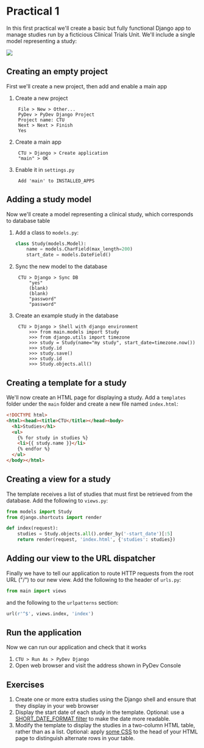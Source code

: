 Practical 1
===========
In this first practical we'll create a basic but fully functional Django app to manage studies run by a ficticious Clinical Trials Unit. We'll include a single model representing a study:

![](https://raw.github.com/mwoodbri/django-tutorial/master/Practical-1/Study.png)

Creating an empty project
-------------------------
First we'll create a new project, then add and enable a main app

1. Create a new project

        File > New > Other...
        PyDev > PyDev Django Project
        Project name: CTU
        Next > Next > Finish
        Yes
        
1. Create a main app

        CTU > Django > Create application
        "main" > OK
        
1. Enable it in ```settings.py```

        Add 'main' to INSTALLED_APPS

Adding a study model
--------------------
Now we'll create a model representing a clinical study, which corresponds to database table

1. Add a class to ```models.py```:

    ```python
    class Study(models.Model):
        name = models.CharField(max_length=200)
        start_date = models.DateField()
    ```
1. Sync the new model to the database

        CTU > Django > Sync DB
            "yes"
            (blank)
            (blank)
            "password"
            "password"

1. Create an example study in the database

        CTU > Django > Shell with django environment
            >>> from main.models import Study
            >>> from django.utils import timezone
            >>> study = Study(name="my study", start_date=timezone.now())
            >>> study.id
            >>> study.save()
            >>> study.id
            >>> Study.objects.all()

Creating a template for a study
--------------------------------------
We'll now create an HTML page for displaying a study. Add a ```templates``` folder under the ```main``` folder and create a new file named ```index.html```:

```html
<!DOCTYPE html>
<html><head><title>CTU</title></head><body>
  <h1>Studies</h1>
  <ul>
    {% for study in studies %}
    <li>{{ study.name }}</li>
    {% endfor %}
  </ul>
</body></html>
```

Creating a view for a study
---------------------------
The template receives a list of studies that must first be retrieved from the database. Add the following to ```views.py```:

```python
from models import Study
from django.shortcuts import render

def index(request):
    studies = Study.objects.all().order_by('-start_date')[:5]
    return render(request, 'index.html', {'studies': studies})
```

Adding our view to the URL dispatcher
-------------------------------------
Finally we have to tell our application to route HTTP requests from the root URL ("/") to our new view. Add the following to the header of ```urls.py```:

```python
from main import views
```

and the following to the ```urlpatterns``` section:

```python
url(r'^$', views.index, 'index')
```

Run the application
-------------------
Now we can run our application and check that it works

1. ```CTU > Run As > PyDev Django```
2. Open web browser and visit the address shown in PyDev Console

Exercises
---------
1. Create one or more extra studies using the Django shell and ensure that they display in your web browser
1. Display the start date of each study in the template. Optional: use a [SHORT_DATE_FORMAT filter](https://docs.djangoproject.com/en/dev/ref/templates/builtins/#date) to make the date more readable.
1. Modify the template to display the studies in a two-column HTML table, rather than as a list. Optional: apply [some CSS](http://www.w3.org/Style/Examples/007/evenodd.en.html) to the head of your HTML page to distinguish alternate rows in your table.

